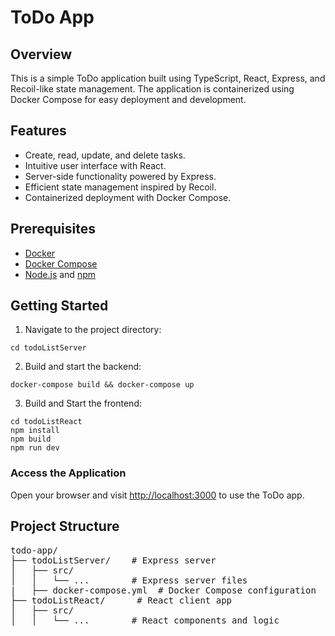 <!DOCTYPE html>
<html lang="en">
<head>
    <meta charset="UTF-8">
    <meta name="viewport" content="width=device-width, initial-scale=1.0">
</head>
<body>

<h1>ToDo App</h1>

<h2>Overview</h2>

<p>This is a simple ToDo application built using TypeScript, React, Express, and Recoil-like state management. The application is containerized using Docker Compose for easy deployment and development.</p>

<h2>Features</h2>

<ul>
    <li>Create, read, update, and delete tasks.</li>
    <li>Intuitive user interface with React.</li>
    <li>Server-side functionality powered by Express.</li>
    <li>Efficient state management inspired by Recoil.</li>
    <li>Containerized deployment with Docker Compose.</li>
</ul>

<h2>Prerequisites</h2>

<ul>
    <li><a href="https://www.docker.com/" target="_blank">Docker</a></li>
    <li><a href="https://docs.docker.com/compose/" target="_blank">Docker Compose</a></li>
    <li><a href="https://nodejs.org/" target="_blank">Node.js</a> and <a href="https://www.npmjs.com/" target="_blank">npm</a></li>
</ul>

<h2>Getting Started</h2>

<ol start="1">
    <li>Navigate to the project directory:</li>
</ol>

<pre><code>cd todoListServer
</code></pre>

<ol start="2">
    <li>Build and start the backend:</li>
</ol>

<pre><code>docker-compose build && docker-compose up
</code></pre>
<ol start="3">
    <li>Build and Start the frontend:</li>
</ol>

<pre><code>cd todoListReact
npm install
npm build
npm run dev
</code></pre>

<h3>Access the Application</h3>

<p>Open your browser and visit <a href="http://localhost:3000" target="_blank">http://localhost:3000</a> to use the ToDo app.</p>

<h2>Project Structure</h2>
<pre>
todo-app/
├── todoListServer/    # Express server
│   ├── src/
│   │   └── ...        # Express server files
|   ├── docker-compose.yml  # Docker Compose configuration
├── todoListReact/      # React client app
│   ├── src/
│   │   └── ...        # React components and logic


</pre>

</body>
</html>

 
